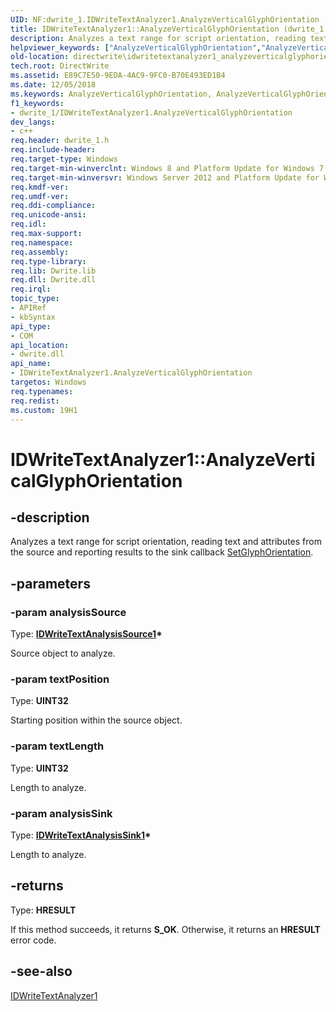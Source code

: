 ```yaml
---
UID: NF:dwrite_1.IDWriteTextAnalyzer1.AnalyzeVerticalGlyphOrientation
title: IDWriteTextAnalyzer1::AnalyzeVerticalGlyphOrientation (dwrite_1.h)
description: Analyzes a text range for script orientation, reading text and attributes from the source and reporting results to the sink callback SetGlyphOrientation.helpviewer_keywords: ["AnalyzeVerticalGlyphOrientation","AnalyzeVerticalGlyphOrientation method [Direct Write]","AnalyzeVerticalGlyphOrientation method [Direct Write]","IDWriteTextAnalyzer1 interface","IDWriteTextAnalyzer1 interface [Direct Write]","AnalyzeVerticalGlyphOrientation method","IDWriteTextAnalyzer1.AnalyzeVerticalGlyphOrientation","IDWriteTextAnalyzer1::AnalyzeVerticalGlyphOrientation","directwrite.idwritetextanalyzer1_analyzeverticalglyphorientation","dwrite_1/IDWriteTextAnalyzer1::AnalyzeVerticalGlyphOrientation"]
old-location: directwrite\idwritetextanalyzer1_analyzeverticalglyphorientation.htm
tech.root: DirectWrite
ms.assetid: E89C7E50-9EDA-4AC9-9FC0-B70E493ED1B4
ms.date: 12/05/2018
ms.keywords: AnalyzeVerticalGlyphOrientation, AnalyzeVerticalGlyphOrientation method [Direct Write], AnalyzeVerticalGlyphOrientation method [Direct Write],IDWriteTextAnalyzer1 interface, IDWriteTextAnalyzer1 interface [Direct Write],AnalyzeVerticalGlyphOrientation method, IDWriteTextAnalyzer1.AnalyzeVerticalGlyphOrientation, IDWriteTextAnalyzer1::AnalyzeVerticalGlyphOrientation, directwrite.idwritetextanalyzer1_analyzeverticalglyphorientation, dwrite_1/IDWriteTextAnalyzer1::AnalyzeVerticalGlyphOrientation
f1_keywords:
- dwrite_1/IDWriteTextAnalyzer1.AnalyzeVerticalGlyphOrientation
dev_langs:
- c++
req.header: dwrite_1.h
req.include-header: 
req.target-type: Windows
req.target-min-winverclnt: Windows 8 and Platform Update for Windows 7 [desktop apps \| UWP apps]
req.target-min-winversvr: Windows Server 2012 and Platform Update for Windows Server 2008 R2 [desktop apps \| UWP apps]
req.kmdf-ver: 
req.umdf-ver: 
req.ddi-compliance: 
req.unicode-ansi: 
req.idl: 
req.max-support: 
req.namespace: 
req.assembly: 
req.type-library: 
req.lib: Dwrite.lib
req.dll: Dwrite.dll
req.irql: 
topic_type:
- APIRef
- kbSyntax
api_type:
- COM
api_location:
- dwrite.dll
api_name:
- IDWriteTextAnalyzer1.AnalyzeVerticalGlyphOrientation
targetos: Windows
req.typenames: 
req.redist: 
ms.custom: 19H1
---
```


# IDWriteTextAnalyzer1::AnalyzeVerticalGlyphOrientation


## -description


Analyzes a text range for script orientation, reading text and
    attributes from the source and reporting results to the sink callback <a href="/windows/win32/api/dwrite_1/nf-dwrite_1-idwritetextanalysissink1-setglyphorientation">SetGlyphOrientation</a>.


## -parameters




### -param analysisSource

Type: <b><a href="/windows/win32/api/dwrite_1/nn-dwrite_1-idwritetextanalysissource1">IDWriteTextAnalysisSource1</a>*</b>

Source object to analyze.


### -param textPosition

Type: <b>UINT32</b>

Starting position within the source object.


### -param textLength

Type: <b>UINT32</b>

Length to analyze.


### -param analysisSink

Type: <b><a href="/windows/win32/api/dwrite_1/nn-dwrite_1-idwritetextanalysissink1">IDWriteTextAnalysisSink1</a>*</b>

Length to analyze.


## -returns



Type: <b>HRESULT</b>

If this method succeeds, it returns <b xmlns:loc="http://microsoft.com/wdcml/l10n">S_OK</b>. Otherwise, it returns an <b xmlns:loc="http://microsoft.com/wdcml/l10n">HRESULT</b> error code.




## -see-also




<a href="/windows/win32/api/dwrite_1/nn-dwrite_1-idwritetextanalyzer1">IDWriteTextAnalyzer1</a>
 

 


